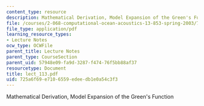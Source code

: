 ```yaml
---
content_type: resource
description: Mathematical Derivation, Model Expansion of the Green's Function
file: /courses/2-068-computational-ocean-acoustics-13-853-spring-2003/725a6f69e7106559edeedb1e0a54c3f3_lect_113.pdf
file_type: application/pdf
learning_resource_types:
- Lecture Notes
ocw_type: OCWFile
parent_title: Lecture Notes
parent_type: CourseSection
parent_uid: 57948e09-fa9d-3287-f474-76f5bb88af37
resourcetype: Document
title: lect_113.pdf
uid: 725a6f69-e710-6559-edee-db1e0a54c3f3
---
```

Mathematical Derivation, Model Expansion of the Green's Function

